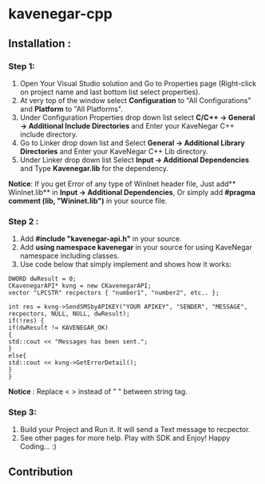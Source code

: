 # kavenegar-cpp
## Installation :
### Step 1:
1. Open Your Visual Studio solution and Go to Properties page (Right-click on project name and last bottom list select properties).
2. At very top of the window select **Configuration** to "All Configurations" and **Platform** to "All Platforms".
3. Under Configuration Properties drop down list select **C/C++ -> General -> Additional Include Directories** and Enter your KaveNegar C++ include directory.
4. Go to Linker drop down list and Select **General -> Additional Library Directories** and Enter your KaveNegar C++ Lib directory.
5. Under Linker drop down list Select **Input -> Additional Dependencies** and Type **Kavenegar.lib** for the dependency.

**Notice**: If you get Error of any type of WinInet header file, Just add** WinInet.lib** in **Input -> Additional Dependencies**,
Or simply add **#pragma comment (lib, "Wininet.lib")** in your source file. 


### Step 2 :
1. Add **#include "kavenegar-api.h"** in your source.
2. Add **using namespace kavenegar** in your source for using KaveNegar namespace including classes.
3. Use code below that simply implement and shows how it works:
```
DWORD dwResult = 0;
CKavenegarAPI* kvng = new CKavenegarAPI;
vector "LPCSTR" recpectors { "number1", "number2", etc.. };

int res = kvng->SendSMSbyAPIKEY("YOUR APIKEY", "SENDER", "MESSAGE", recpectors, NULL, NULL, dwResult);
if(!res) {
if(dwResult != KAVENEGAR_OK)
{
std::cout << "Messages has been sent.";
} 
else{
std::cout << kvng->GetErrorDetail(); 
} 
}
```
**Notice** : Replace < > instead of " " between string tag. 

### Step 3:
1. Build your Project and Run it. It will send a Text message to recpector.
2. See other pages for more help. Play with SDK and Enjoy!
Happy Coding... :)



## Contribution



